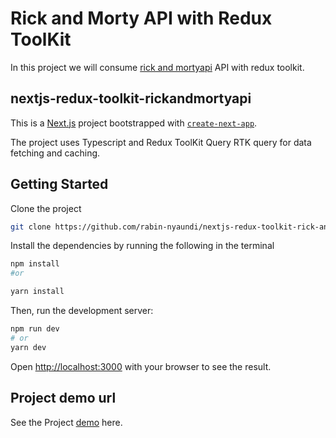 # Rick and Morty API with Redux ToolKit
In this project we will consume [rick and mortyapi](https://rickandmortyapi.com/api/)  API with redux toolkit.

## nextjs-redux-toolkit-rickandmortyapi

This is a [Next.js](https://nextjs.org/) project bootstrapped with [`create-next-app`](https://github.com/vercel/next.js/tree/canary/packages/create-next-app).

The project uses Typescript and Redux ToolKit Query RTK query for data fetching and caching.

## Getting Started

Clone the project 
```bash 
git clone https://github.com/rabin-nyaundi/nextjs-redux-toolkit-rick-and-morty-api.git

```

Install the dependencies by running the following in the terminal

```bash
npm install
#or

yarn install

```

Then, run the development server:

```bash
npm run dev
# or
yarn dev
```
Open [http://localhost:3000](http://localhost:3000) with your browser to see the result.

## Project demo url

See the Project [demo](https://rick-and-morty-rabitech521-gmailcom.vercel.app/) here.

